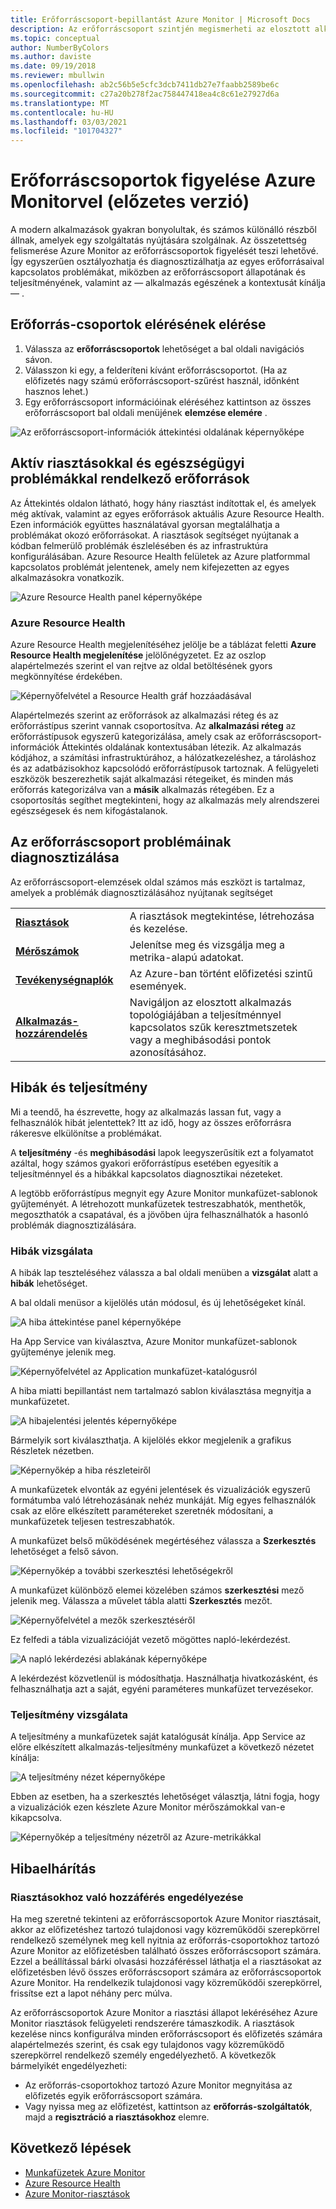 ```yaml
---
title: Erőforráscsoport-bepillantást Azure Monitor | Microsoft Docs
description: Az erőforráscsoport szintjén megismerheti az elosztott alkalmazások és szolgáltatások állapotát és teljesítményét Azure Monitor
ms.topic: conceptual
author: NumberByColors
ms.author: daviste
ms.date: 09/19/2018
ms.reviewer: mbullwin
ms.openlocfilehash: ab2c56b5e5cfc3dcb7411db27e7faabb2589be6c
ms.sourcegitcommit: c27a20b278f2ac758447418ea4c8c61e27927d6a
ms.translationtype: MT
ms.contentlocale: hu-HU
ms.lasthandoff: 03/03/2021
ms.locfileid: "101704327"
---
```

# <a name="monitor-resource-groups-with-azure-monitor-preview"></a>Erőforráscsoportok figyelése Azure Monitorvel (előzetes verzió)

A modern alkalmazások gyakran bonyolultak, és számos különálló részből állnak, amelyek egy szolgáltatás nyújtására szolgálnak. Az összetettség felismerése Azure Monitor az erőforráscsoportok figyelését teszi lehetővé. Így egyszerűen osztályozhatja és diagnosztizálhatja az egyes erőforrásaival kapcsolatos problémákat, miközben az erőforráscsoport állapotának és teljesítményének, valamint az &mdash; alkalmazás egészének a kontextusát kínálja &mdash; .

## <a name="access-insights-for-resource-groups"></a>Erőforrás-csoportok elérésének elérése

1. Válassza az **erőforráscsoportok**  lehetőséget a bal oldali navigációs sávon.
2. Válasszon ki egy, a felderíteni kívánt erőforráscsoportot. (Ha az előfizetés nagy számú erőforráscsoport-szűrést használ, időnként hasznos lehet.)
3. Egy erőforráscsoport információinak eléréséhez kattintson az összes erőforráscsoport bal oldali menüjének **elemzése elemére** .

![Az erőforráscsoport-információk áttekintési oldalának képernyőképe](./media/resource-group-insights/0001-overview.png)

## <a name="resources-with-active-alerts-and-health-issues"></a>Aktív riasztásokkal és egészségügyi problémákkal rendelkező erőforrások

Az Áttekintés oldalon látható, hogy hány riasztást indítottak el, és amelyek még aktívak, valamint az egyes erőforrások aktuális Azure Resource Health. Ezen információk együttes használatával gyorsan megtalálhatja a problémákat okozó erőforrásokat. A riasztások segítséget nyújtanak a kódban felmerülő problémák észlelésében és az infrastruktúra konfigurálásában. Azure Resource Health felületek az Azure platformmal kapcsolatos problémát jelentenek, amely nem kifejezetten az egyes alkalmazásokra vonatkozik.

![Azure Resource Health panel képernyőképe](./media/resource-group-insights/0002-overview.png)

### <a name="azure-resource-health"></a>Azure Resource Health

Azure Resource Health megjelenítéséhez jelölje be a táblázat feletti **Azure Resource Health megjelenítése** jelölőnégyzetet. Ez az oszlop alapértelmezés szerint el van rejtve az oldal betöltésének gyors megkönnyítése érdekében.

![Képernyőfelvétel a Resource Health gráf hozzáadásával](./media/resource-group-insights/0003-overview.png)

Alapértelmezés szerint az erőforrások az alkalmazási réteg és az erőforrástípus szerint vannak csoportosítva. Az **alkalmazási réteg** az erőforrástípusok egyszerű kategorizálása, amely csak az erőforráscsoport-információk Áttekintés oldalának kontextusában létezik. Az alkalmazás kódjához, a számítási infrastruktúrához, a hálózatkezeléshez, a tároláshoz és az adatbázisokhoz kapcsolódó erőforrástípusok tartoznak. A felügyeleti eszközök beszerezhetik saját alkalmazási rétegeiket, és minden más erőforrás kategorizálva van a **másik** alkalmazás rétegében. Ez a csoportosítás segíthet megtekinteni, hogy az alkalmazás mely alrendszerei egészségesek és nem kifogástalanok.

## <a name="diagnose-issues-in-your-resource-group"></a>Az erőforráscsoport problémáinak diagnosztizálása

Az erőforráscsoport-elemzések oldal számos más eszközt is tartalmaz, amelyek a problémák diagnosztizálásához nyújtanak segítséget

   |         |          |
   | ---------------- |:-----|
   | [**Riasztások**](../alerts/alerts-overview.md)      |  A riasztások megtekintése, létrehozása és kezelése. |
   | [**Mérőszámok**](../data-platform.md) | Jelenítse meg és vizsgálja meg a metrika-alapú adatokat.    |
   | [**Tevékenységnaplók**](../essentials/platform-logs-overview.md) | Az Azure-ban történt előfizetési szintű események.  |
   | [**Alkalmazás-hozzárendelés**](../app/app-map.md) | Navigáljon az elosztott alkalmazás topológiájában a teljesítménnyel kapcsolatos szűk keresztmetszetek vagy a meghibásodási pontok azonosításához. |

## <a name="failures-and-performance"></a>Hibák és teljesítmény

Mi a teendő, ha észrevette, hogy az alkalmazás lassan fut, vagy a felhasználók hibát jelentettek? Itt az idő, hogy az összes erőforrásra rákeresve elkülönítse a problémákat.

A **teljesítmény** -és **meghibásodási** lapok leegyszerűsítik ezt a folyamatot azáltal, hogy számos gyakori erőforrástípus esetében egyesítik a teljesítménnyel és a hibákkal kapcsolatos diagnosztikai nézeteket.

A legtöbb erőforrástípus megnyit egy Azure Monitor munkafüzet-sablonok gyűjteményét. A létrehozott munkafüzetek testreszabhatók, menthetők, megoszthatók a csapatával, és a jövőben újra felhasználhatók a hasonló problémák diagnosztizálására.

### <a name="investigate-failures"></a>Hibák vizsgálata

A hibák lap teszteléséhez válassza a bal oldali menüben a **vizsgálat** alatt a **hibák** lehetőséget.

A bal oldali menüsor a kijelölés után módosul, és új lehetőségeket kínál.

![A hiba áttekintése panel képernyőképe](./media/resource-group-insights/00004-failures.png)

Ha App Service van kiválasztva, Azure Monitor munkafüzet-sablonok gyűjteménye jelenik meg.

![Képernyőfelvétel az Application munkafüzet-katalógusról](./media/resource-group-insights/0005-failure-insights-workbook.png)

A hiba miatti bepillantást nem tartalmazó sablon kiválasztása megnyitja a munkafüzetet.

![A hibajelentési jelentés képernyőképe](./media/resource-group-insights/0006-failure-visual.png)

Bármelyik sort kiválaszthatja. A kijelölés ekkor megjelenik a grafikus Részletek nézetben.

![Képernyőkép a hiba részleteiről](./media/resource-group-insights/0007-failure-details.png)

A munkafüzetek elvonták az egyéni jelentések és vizualizációk egyszerű formátumba való létrehozásának nehéz munkáját. Míg egyes felhasználók csak az előre elkészített paramétereket szeretnék módosítani, a munkafüzetek teljesen testreszabhatók.

A munkafüzet belső működésének megértéséhez válassza a **Szerkesztés** lehetőséget a felső sávon.

![Képernyőkép a további szerkesztési lehetőségekről](./media/resource-group-insights/0008-failure-edit.png)

A munkafüzet különböző elemei közelében számos **szerkesztési** mező jelenik meg. Válassza a művelet tábla alatti **Szerkesztés** mezőt.

![Képernyőfelvétel a mezők szerkesztéséről](./media/resource-group-insights/0009-failure-edit-graph.png)

Ez felfedi a tábla vizualizációját vezető mögöttes napló-lekérdezést.

 ![A napló lekérdezési ablakának képernyőképe](./media/resource-group-insights/0010-failure-edit-query.png)

A lekérdezést közvetlenül is módosíthatja. Használhatja hivatkozásként, és felhasználhatja azt a saját, egyéni paraméteres munkafüzet tervezésekor.

### <a name="investigate-performance"></a>Teljesítmény vizsgálata

A teljesítmény a munkafüzetek saját katalógusát kínálja. App Service az előre elkészített alkalmazás-teljesítmény munkafüzet a következő nézetet kínálja:

 ![A teljesítmény nézet képernyőképe](./media/resource-group-insights/0011-performance.png)

Ebben az esetben, ha a szerkesztés lehetőséget választja, látni fogja, hogy a vizualizációk ezen készlete Azure Monitor mérőszámokkal van-e kikapcsolva.

 ![Képernyőkép a teljesítmény nézetről az Azure-metrikákkal](./media/resource-group-insights/0012-performance-metrics.png)

## <a name="troubleshooting"></a>Hibaelhárítás

### <a name="enabling-access-to-alerts"></a>Riasztásokhoz való hozzáférés engedélyezése

Ha meg szeretné tekinteni az erőforráscsoportok Azure Monitor riasztásait, akkor az előfizetéshez tartozó tulajdonosi vagy közreműködői szerepkörrel rendelkező személynek meg kell nyitnia az erőforrás-csoportokhoz tartozó Azure Monitor az előfizetésben található összes erőforráscsoport számára. Ezzel a beállítással bárki olvasási hozzáféréssel láthatja el a riasztásokat az előfizetésben lévő összes erőforráscsoport számára az erőforráscsoportok Azure Monitor. Ha rendelkezik tulajdonosi vagy közreműködői szerepkörrel, frissítse ezt a lapot néhány perc múlva.

Az erőforráscsoportok Azure Monitor a riasztási állapot lekéréséhez Azure Monitor riasztások felügyeleti rendszerére támaszkodik. A riasztások kezelése nincs konfigurálva minden erőforráscsoport és előfizetés számára alapértelmezés szerint, és csak egy tulajdonos vagy közreműködő szerepkörrel rendelkező személy engedélyezhető. A következők bármelyikét engedélyezheti:
* Az erőforrás-csoportokhoz tartozó Azure Monitor megnyitása az előfizetés egyik erőforráscsoport számára.
* Vagy nyissa meg az előfizetést, kattintson az **erőforrás-szolgáltatók**, majd a **regisztráció a riasztásokhoz** elemre.

## <a name="next-steps"></a>Következő lépések

- [Munkafüzetek Azure Monitor](../visualize/workbooks-overview.md)
- [Azure Resource Health](../../service-health/resource-health-overview.md)
- [Azure Monitor-riasztások](../alerts/alerts-overview.md)
